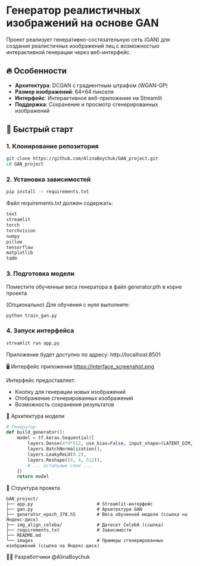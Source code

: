 # Генератор реалистичных изображений на основе GAN

Проект реализует генеративно-состязательную сеть (GAN) для создания реалистичных изображений лиц с возможностью интерактивной генерации через веб-интерфейс.

## 🔥 Особенности
- **Архитектура**: DCGAN с градиентным штрафом (WGAN-GP)
- **Размер изображений**: 64×64 пикселя
- **Интерфейс**: Интерактивное веб-приложение на Streamlit
- **Поддержка**: Сохранение и просмотр сгенерированных изображений

## 🚀 Быстрый старт

### 1. Клонирование репозитория
```bash
git clone https://github.com/AlinaBoychuk/GAN_project.git
cd GAN_project
```

### 2. Установка зависимостей
```bash
pip install -r requirements.txt
```
Файл requirements.txt должен содержать:
```bash
text
streamlit
torch
torchvision
numpy
pillow
tensorflow
matplotlib
tqdm
```
### 3. Подготовка модели
Поместите обученные веса генератора в файл generator.pth в корне проекта

(Опционально) Для обучения с нуля выполните:

```bash
python train_gan.py
```
### 4. Запуск интерфейса
```bash
streamlit run app.py
```
Приложение будет доступно по адресу: http://localhost:8501

🖥️ Интерфейс приложения
https://interface_screenshot.png

Интерфейс предоставляет:

- Кнопку для генерации новых изображений
- Отображение сгенерированных изображений
- Возможность сохранения результатов

🧠 Архитектура модели
```python
# Генератор
def build_generator():
    model = tf.keras.Sequential([
        layers.Dense(4*4*512, use_bias=False, input_shape=(LATENT_DIM,)),
        layers.BatchNormalization(),
        layers.LeakyReLU(0.2),
        layers.Reshape((4, 4, 512)),
        # ... остальные слои ...
    ])
    return model
```

📂 Структура проекта
```text
GAN_project/
├── app.py                        # Streamlit-интерфейс
├── gan.py                        # Архитектура GAN
├── generator_epoch_370.h5        # Веса обученной модели (ссылка на Яндекс-диск)
├── img_align_celeba/             # Датесет CelebA (ссылка)
├── requirements.txt              # Зависимости
├── README.md
└── images                        # Примеры сгенерированных изображений (ссылка на Яндекс-диск)
```
👨‍💻 Разработчики
@AlinaBoychuk

